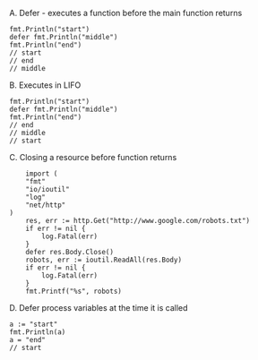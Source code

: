 A. Defer - executes a function before the main function returns

```
fmt.Println("start")
defer fmt.Println("middle")
fmt.Println("end")
// start
// end
// middle
```

B. Executes in LIFO

```
fmt.Println("start")
defer fmt.Println("middle")
fmt.Println("end")
// end
// middle
// start
```

C. Closing a resource before function returns

```
    import (
	"fmt"
	"io/ioutil"
	"log"
	"net/http"
)
	res, err := http.Get("http://www.google.com/robots.txt")
	if err != nil {
		log.Fatal(err)
	}
	defer res.Body.Close()
	robots, err := ioutil.ReadAll(res.Body)
	if err != nil {
		log.Fatal(err)
	}
	fmt.Printf("%s", robots)
```

D. Defer process variables at the time it is called

```
a := "start"
fmt.Println(a)
a = "end"
// start
```
